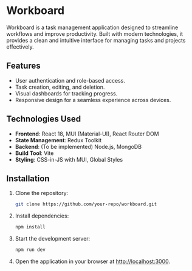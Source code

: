 
# **Workboard**

Workboard is a task management application designed to streamline workflows and improve productivity. Built with modern technologies, it provides a clean and intuitive interface for managing tasks and projects effectively.

## **Features**
- User authentication and role-based access.
- Task creation, editing, and deletion.
- Visual dashboards for tracking progress.
- Responsive design for a seamless experience across devices.

## **Technologies Used**
- **Frontend**: React 18, MUI (Material-UI), React Router DOM
- **State Management**: Redux Toolkit
- **Backend**: (To be implemented) Node.js, MongoDB
- **Build Tool**: Vite
- **Styling**: CSS-in-JS with MUI, Global Styles

## **Installation**
1. Clone the repository:
   ```bash
   git clone https://github.com/your-repo/workboard.git
   ```
2. Install dependencies:
   ```bash
   npm install
   ```
3. Start the development server:
   ```bash
   npm run dev
   ```
4. Open the application in your browser at [http://localhost:3000](http://localhost:3000).